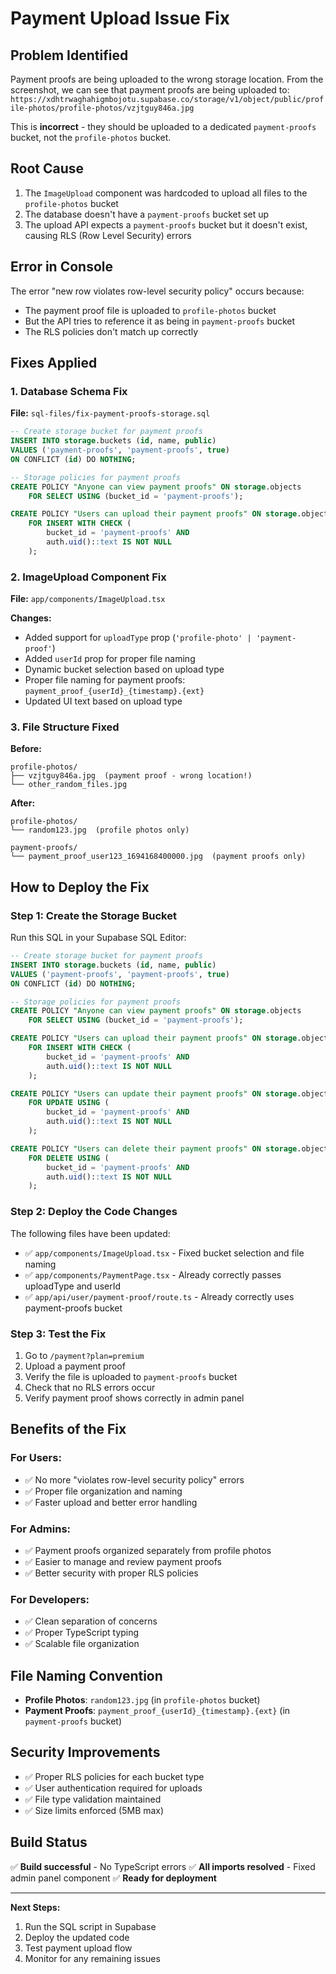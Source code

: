 # Payment Upload Issue Fix

## Problem Identified
Payment proofs are being uploaded to the wrong storage location. From the screenshot, we can see that payment proofs are being uploaded to:
`https://xdhtrwaghahigmbojotu.supabase.co/storage/v1/object/public/profile-photos/profile-photos/vzjtguy846a.jpg`

This is **incorrect** - they should be uploaded to a dedicated `payment-proofs` bucket, not the `profile-photos` bucket.

## Root Cause
1. The `ImageUpload` component was hardcoded to upload all files to the `profile-photos` bucket
2. The database doesn't have a `payment-proofs` bucket set up
3. The upload API expects a `payment-proofs` bucket but it doesn't exist, causing RLS (Row Level Security) errors

## Error in Console
The error "new row violates row-level security policy" occurs because:
- The payment proof file is uploaded to `profile-photos` bucket
- But the API tries to reference it as being in `payment-proofs` bucket
- The RLS policies don't match up correctly

## Fixes Applied

### 1. Database Schema Fix
**File:** `sql-files/fix-payment-proofs-storage.sql`
```sql
-- Create storage bucket for payment proofs
INSERT INTO storage.buckets (id, name, public)
VALUES ('payment-proofs', 'payment-proofs', true)
ON CONFLICT (id) DO NOTHING;

-- Storage policies for payment proofs
CREATE POLICY "Anyone can view payment proofs" ON storage.objects 
    FOR SELECT USING (bucket_id = 'payment-proofs');

CREATE POLICY "Users can upload their payment proofs" ON storage.objects 
    FOR INSERT WITH CHECK (
        bucket_id = 'payment-proofs' AND
        auth.uid()::text IS NOT NULL
    );
```

### 2. ImageUpload Component Fix
**File:** `app/components/ImageUpload.tsx`

**Changes:**
- Added support for `uploadType` prop (`'profile-photo' | 'payment-proof'`)
- Added `userId` prop for proper file naming
- Dynamic bucket selection based on upload type
- Proper file naming for payment proofs: `payment_proof_{userId}_{timestamp}.{ext}`
- Updated UI text based on upload type

### 3. File Structure Fixed
**Before:**
```
profile-photos/
├── vzjtguy846a.jpg  (payment proof - wrong location!)
└── other_random_files.jpg
```

**After:**
```
profile-photos/
└── random123.jpg  (profile photos only)

payment-proofs/
└── payment_proof_user123_1694168400000.jpg  (payment proofs only)
```

## How to Deploy the Fix

### Step 1: Create the Storage Bucket
Run this SQL in your Supabase SQL Editor:
```sql
-- Create storage bucket for payment proofs
INSERT INTO storage.buckets (id, name, public)
VALUES ('payment-proofs', 'payment-proofs', true)
ON CONFLICT (id) DO NOTHING;

-- Storage policies for payment proofs
CREATE POLICY "Anyone can view payment proofs" ON storage.objects 
    FOR SELECT USING (bucket_id = 'payment-proofs');

CREATE POLICY "Users can upload their payment proofs" ON storage.objects 
    FOR INSERT WITH CHECK (
        bucket_id = 'payment-proofs' AND
        auth.uid()::text IS NOT NULL
    );

CREATE POLICY "Users can update their payment proofs" ON storage.objects 
    FOR UPDATE USING (
        bucket_id = 'payment-proofs' AND
        auth.uid()::text IS NOT NULL
    );

CREATE POLICY "Users can delete their payment proofs" ON storage.objects 
    FOR DELETE USING (
        bucket_id = 'payment-proofs' AND
        auth.uid()::text IS NOT NULL
    );
```

### Step 2: Deploy the Code Changes
The following files have been updated:
- ✅ `app/components/ImageUpload.tsx` - Fixed bucket selection and file naming
- ✅ `app/components/PaymentPage.tsx` - Already correctly passes uploadType and userId
- ✅ `app/api/user/payment-proof/route.ts` - Already correctly uses payment-proofs bucket

### Step 3: Test the Fix
1. Go to `/payment?plan=premium`
2. Upload a payment proof
3. Verify the file is uploaded to `payment-proofs` bucket
4. Check that no RLS errors occur
5. Verify payment proof shows correctly in admin panel

## Benefits of the Fix

### For Users:
- ✅ No more "violates row-level security policy" errors
- ✅ Proper file organization and naming
- ✅ Faster upload and better error handling

### For Admins:
- ✅ Payment proofs organized separately from profile photos
- ✅ Easier to manage and review payment proofs
- ✅ Better security with proper RLS policies

### For Developers:
- ✅ Clean separation of concerns
- ✅ Proper TypeScript typing
- ✅ Scalable file organization

## File Naming Convention
- **Profile Photos**: `random123.jpg` (in `profile-photos` bucket)
- **Payment Proofs**: `payment_proof_{userId}_{timestamp}.{ext}` (in `payment-proofs` bucket)

## Security Improvements
- ✅ Proper RLS policies for each bucket type
- ✅ User authentication required for uploads
- ✅ File type validation maintained
- ✅ Size limits enforced (5MB max)

## Build Status
✅ **Build successful** - No TypeScript errors
✅ **All imports resolved** - Fixed admin panel component
✅ **Ready for deployment**

---

**Next Steps:**
1. Run the SQL script in Supabase
2. Deploy the updated code
3. Test payment upload flow
4. Monitor for any remaining issues
